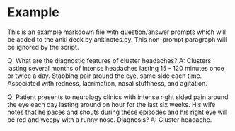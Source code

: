 # Example 

This is an example markdown file with question/answer prompts which will be added to the anki deck by ankinotes.py. 
This non-prompt paragraph will be ignored by the script. 

Q: What are the diagnostic features of cluster headaches?
A: Clusters lasting several months of intense headaches lasting 15 - 120 minutes once or twice a day. Stabbing pair around the eye, same side each time. Associated with redness, lacrimation, nasal stuffiness, and agitation. 

Q: Patient presents to neurology clinics with intense right sided pain around the eye each day lasting around on hour for the last six weeks. His wife notes that he paces and shouts during these episodes and his right eye will be red and weepy with a runny nose. Diagnosis?
A: Cluster headache. 
